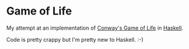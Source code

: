 # Game of Life

My attempt at an implementation of
[Conway's Game of Life](http://en.wikipedia.org/wiki/Conway%27s_Game_of_Life)
in [Haskell](http://www.haskell.org/haskellwiki/Haskell).

Code is pretty crappy but I'm pretty new to Haskell. :-)

